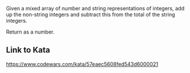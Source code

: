 Given a mixed array of number and string representations of integers, add up the non-string integers and subtract this from the total of the string integers.

Return as a number.

## Link to Kata
https://www.codewars.com/kata/57eaec5608fed543d6000021